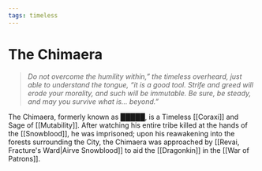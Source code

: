 ```yaml
---
tags: timeless
---
```

# The Chimaera
> *Do not overcome the humility within,” the timeless overheard, just able to understand the tongue, “it is a good tool. Strife and greed will erode your morality, and such will be immutable. Be sure, be steady, and may you survive what is… beyond.”*

The Chimaera, formerly known as █████, is a Timeless [[Coraxi]] and Sage of [[Mutability]]. After watching his entire tribe killed at the hands of the [[Snowblood]], he was imprisoned; upon his reawakening into the forests surrounding the City, the Chimaera was approached by [[Revai, Fracture's Ward|Airve Snowblood]] to aid the [[Dragonkin]] in the [[War of Patrons]].